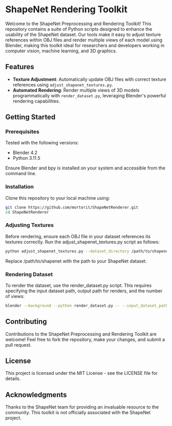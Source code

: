 # ShapeNet Rendering Toolkit

Welcome to the ShapeNet Preprocessing and Rendering Toolkit! This repository contains a suite of Python scripts designed to enhance the usability of the ShapeNet dataset. Our tools make it easy to adjust texture references within OBJ files and render multiple views of each model using Blender, making this toolkit ideal for researchers and developers working in computer vision, machine learning, and 3D graphics.

## Features

- **Texture Adjustment**: Automatically update OBJ files with correct texture references using `adjust_shapenet_textures.py`.
- **Automated Rendering**: Render multiple views of 3D models programmatically with `render_dataset.py`, leveraging Blender's powerful rendering capabilities.

## Getting Started

### Prerequisites
Tested with the following versions:
- Blender 4.2
- Python 3.11.5

Ensure Blender and bpy is installed on your system and accessible from the command line.

### Installation

Clone this repository to your local machine using:

```sh
git clone https://github.com/mortorit/ShapeNetRenderer.git
cd ShapeNetRenderer
```

### Adjusting Textures

Before rendering, ensure each OBJ file in your dataset references its textures correctly. Run the adjust_shapenet_textures.py script as follows:

```sh
python adjust_shapenet_textures.py --dataset_directory /path/to/shapenet
```

Replace /path/to/shapenet with the path to your ShapeNet dataset.

### Rendering Dataset

To render the dataset, use the render_dataset.py script. This requires specifying the input dataset path, output path for renders, and the number of views:

```sh
blender --background --python render_dataset.py -- --input_dataset_path /path/to/shapenet --output_path /path/to/output --views 30
```

## Contributing

Contributions to the ShapeNet Preprocessing and Rendering Toolkit are welcome! Feel free to fork the repository, make your changes, and submit a pull request.

## License

This project is licensed under the MIT License - see the LICENSE file for details.

## Acknowledgments

Thanks to the ShapeNet team for providing an invaluable resource to the community.
This toolkit is not officially associated with the ShapeNet project.